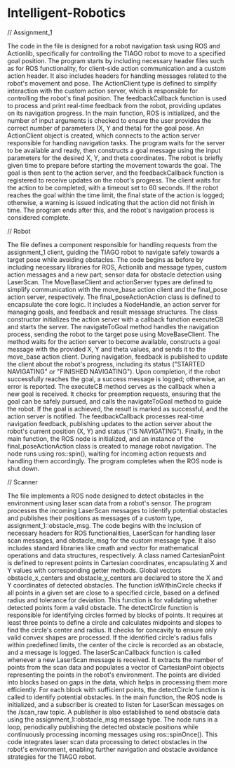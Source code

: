 # Intelligent-Robotics

// Assignment_1

The code in the file is designed for a robot navigation task using ROS and Actionlib, specifically for controlling the TIAGO robot to move to a specified goal position. The program starts by including necessary header files such as for ROS functionality, for client-side action communication and a custom action header. It also includes headers for handling messages related to the robot's movement and pose.
The ActionClient type is defined to simplify interaction with the custom action server, which is responsible for controlling the robot's final position.
The feedbackCallback function is used to process and print real-time feedback from the robot, providing updates on its navigation progress.
In the main function, ROS is initialized, and the number of input arguments is checked to ensure the user provides the correct number of parameters (X, Y and theta) for the goal pose. An ActionClient object is created, which connects to the action server responsible for handling navigation tasks. The program waits for the server to be available and ready, then constructs a goal message using the input parameters for the desired X, Y, and theta coordinates. The robot is briefly given time to prepare before starting the movement towards the goal. The goal is then sent to the action server, and the feedbackCallback function is registered to receive updates on the robot's progress. The client waits for the action to be completed, with a timeout set to 60 seconds. If the robot reaches the goal within the time limit, the final state of the action is logged; otherwise, a warning is issued indicating that the action did not finish in time. The program ends after this, and the robot's navigation process is considered complete.

// Robot

The file defines a component responsible for handling requests from the assignment_1 client, guiding the TIAGO robot to navigate safely towards a target pose while avoiding obstacles. The code begins as before by including necessary libraries for ROS, Actionlib and message types, custom action messages and a new part; sensor data for obstacle detection using LaserScan. The MoveBaseClient and actionServer types are defined to simplify communication with the move_base action client and the final_pose action server, respectively.
The final_poseActionAction class is defined to encapsulate the core logic. It includes a NodeHandle, an action server for managing goals, and feedback and result message structures. The class constructor initializes the action server with a callback function executeCB and starts the server. The navigateToGoal method handles the navigation process, sending the robot to the target pose using MoveBaseClient. The method waits for the action server to become available, constructs a goal message with the provided X, Y and theta values, and sends it to the move_base action client. During navigation, feedback is published to update the client about the robot's progress, including its status ("STARTED NAVIGATING" or "FINISHED NAVIGATING"). Upon completion, if the robot successfully reaches the goal, a success message is logged; otherwise, an error is reported.
The executeCB method serves as the callback when a new goal is received. It checks for preemption requests, ensuring that the goal can be safely pursued, and calls the navigateToGoal method to guide the robot. If the goal is achieved, the result is marked as successful, and the action server is notified.
The feedbackCallback processes real-time navigation feedback, publishing updates to the action server about the robot's current position (X, Y) and status ("IS NAVIGATING").
Finally, in the main function, the ROS node is initialized, and an instance of the final_poseActionAction class is created to manage robot navigation. The node runs using ros::spin(), waiting for incoming action requests and handling them accordingly. The program completes when the ROS node is shut down.

// Scanner

The file implements a ROS node designed to detect obstacles in the environment using laser scan data from a robot's sensor. The program processes the incoming LaserScan messages to identify potential obstacles and publishes their positions as messages of a custom type, assignment_1::obstacle_msg.
The code begins with the inclusion of necessary headers for ROS functionalities, LaserScan for handling laser scan messages, and obstacle_msg for the custom message type. It also
includes standard libraries like cmath and vector for mathematical operations and data structures, respectively.
A class named CartesianPoint is defined to represent points in Cartesian coordinates, encapsulating X and Y values with corresponding getter methods. Global vectors obstacle_x_centers and obstacle_y_centers are declared to store the X and Y coordinates of detected obstacles.
The function isWithinCircle checks if all points in a given set are close to a specified circle, based on a defined radius and tolerance for deviation. This function is for validating whether detected points form a valid obstacle.
The detectCircle function is responsible for identifying circles formed by blocks of points. It requires at least three points to define a circle and calculates midpoints and slopes to find the circle's center and radius. It checks for concavity to ensure only valid convex shapes are processed. If the identified circle's radius falls within predefined limits, the center of the circle is recorded as an obstacle, and a message is logged.
The laserScanCallback function is called whenever a new LaserScan message is received. It extracts the number of points from the scan data and populates a vector of CartesianPoint objects representing the points in the robot's environment. The points are divided into blocks based on gaps in the data, which helps in processing them more efficiently. For each block with sufficient points, the detectCircle function is called to identify potential obstacles.
In the main function, the ROS node is initialized, and a subscriber is created to listen for LaserScan messages on the /scan_raw topic. A publisher is also established to send obstacle data using the assignment_1::obstacle_msg message type. The node runs in a loop, periodically publishing the detected obstacle positions while continuously processing incoming messages using ros::spinOnce().
This code integrates laser scan data processing to detect obstacles in the robot's environment, enabling further navigation and obstacle avoidance strategies for the TIAGO robot.

